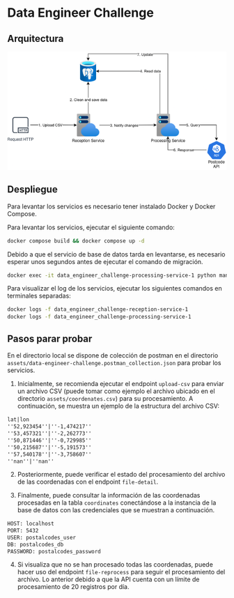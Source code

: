 # Data Engineer Challenge

## Arquitectura

![Arquitectura](assets/architecture.drawio.png)

## Despliegue

Para levantar los servicios es necesario tener instalado Docker y Docker Compose.

Para levantar los servicios, ejecutar el siguiente comando:

```bash
docker compose build && docker compose up -d
```

Debido a que el servicio de base de datos tarda en levantarse, es necesario esperar unos segundos antes de ejecutar el comando de migración.

```bash
docker exec -it data_engineer_challenge-processing-service-1 python manage.py migrate
```

Para visualizar el log de los servicios, ejecutar los siguientes comandos en terminales separadas:

```bash
docker logs -f data_engineer_challenge-reception-service-1
docker logs -f data_engineer_challenge-processing-service-1
```

## Pasos parar probar

En el directorio local se dispone de colección de postman en el directorio `assets/data-engineer-challenge.postman_collection.json` para probar los servicios.

1. Inicialmente, se recomienda ejecutar el endpoint `upload-csv` para enviar un archivo CSV (puede tomar como ejemplo el archivo ubicado en el directorio `assets/coordenates.csv`) para su procesamiento. A continuación, se muestra un ejemplo de la estructura del archivo CSV:

```csv
lat|lon
''52,923454''|''-1,474217''
''53,457321''|''-2,262773''
''50,871446''|''-0,729985''
''50,215687''|''-5,191573''
''57,540178''|''-3,758607''
''nan''|''nan''
```

2. Posteriormente, puede verificar el estado del procesamiento del archivo de las coordenadas con el endpoint `file-detail`.

3. Finalmente, puede consultar la información de las coordenadas procesadas en la tabla `coordinates` conectándose a la instancia de la base de datos con las credenciales que se muestran a continuación.

```env
HOST: localhost
PORT: 5432
USER: postalcodes_user
DB: postalcodes_db
PASSWORD: postalcodes_password
```

4. Si visualiza que no se han procesado todas las coordenadas, puede hacer uso del endpoint `file-reprocess` para seguir el procesamiento del archivo. Lo anterior debido a que la API cuenta con un límite de procesamiento de 20 registros por día.